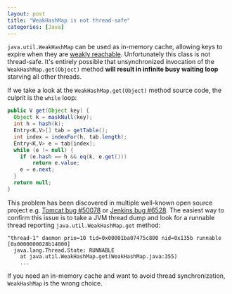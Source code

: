 ```yaml
---
layout: post
title: "WeakHashMap is not thread-safe"
categories: [Java]
---
```


`java.util.WeakHashMap` can be used as in-memory cache, allowing keys to expire when they are 
[weakly reachable](https://docs.oracle.com/javase/8/docs/api/java/lang/ref/package-summary.html#reachability).
Unfortunately this class is not thread-safe. It's entirely possible that unsynchronized invocation 
of the `WeakHashMap.get(Object)` method **will result in infinite busy waiting loop** starving all other threads.

If we take a look at the `WeakHashMap.get(Object)` method source code, the culprit is the `while` loop: 

```java
public V get(Object key) {
  Object k = maskNull(key);
  int h = hash(k);
  Entry<K,V>[] tab = getTable();
  int index = indexFor(h, tab.length);
  Entry<K,V> e = tab[index];
  while (e != null) {
    if (e.hash == h && eq(k, e.get()))
        return e.value;
    e = e.next;
  }
  return null;
}
```

This problem has been discovered in multiple well-known open source project 
e.g. [Tomcat bug #50078](https://bz.apache.org/bugzilla/show_bug.cgi?id=50078) 
or [Jenkins bug #6528](https://issues.jenkins-ci.org/browse/JENKINS-6528). The easiest way to confirm
this issue is to take a JVM thread dump and look for a runnable thread reporting `java.util.WeakHashMap.get` method:

```
"thread-1" daemon prio=10 tid=0x00001ba07475c800 nid=0x135b runnable [0x0000000028b14000]
  java.lang.Thread.State: RUNNABLE
    at java.util.WeakHashMap.get(WeakHashMap.java:355)
    ...
```

If you need an in-memory cache and want to avoid thread synchronization, `WeakHashMap` is the wrong choice.
